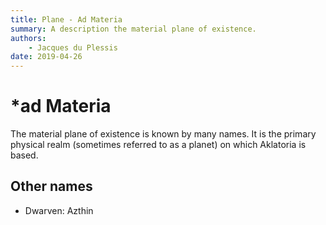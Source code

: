 ```yaml
---
title: Plane - Ad Materia
summary: A description the material plane of existence.
authors:
    - Jacques du Plessis
date: 2019-04-26
---
```

# *ad Materia

The material plane of existence is known by many names.  It is the primary physical realm (sometimes referred to as a planet) on which Aklatoria is based.

## Other names
* Dwarven: Azthin